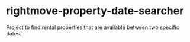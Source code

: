 # rightmove-property-date-searcher
Project to find rental properties that are available between two specific dates. 
